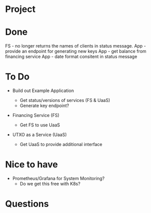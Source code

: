 # Project


# Done

FS - no longer returns the names of clients in status message.
App - provide an endpoint for generating new keys
App - get balance from financing service
App - date format consitent in status message

# To Do

* Build out Example Application
    * Get status/versions of services (FS & UaaS)
    * Generate key endpoint?

* Financing Service (FS)
    * Get FS to use UaaS

* UTXO as a Service (UaaS)
    * Get UaaS to provide additional interface


# Nice to have
* Prometheus/Grafana for System Monitoring?
    * Do we get this free with K8s?


# Questions


